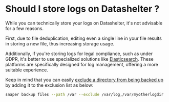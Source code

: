 # Should I store logs on Datashelter ?

While you can technically store your logs on Datashelter, it's not advisable for a few reasons.

First, due to file deduplication, editing even a single line in your file results in storing a new file, thus increasing storage usage.

Additionally, if you're storing logs for legal compliance, such as under GDPR, it's better to use specialized solutions like [Elasticsearch](https://www.elastic.co/fr/elasticsearch/). These platforms are specifically designed for log management, offering a more suitable experience.

Keep in mind that you can easily [exclude a directory from being backed up](../../cli/usage/backup) by adding it to the exclusion list as below:
```bash
snaper backup files --path /var --exclude /var/log,/var/myotherlogdir
```
